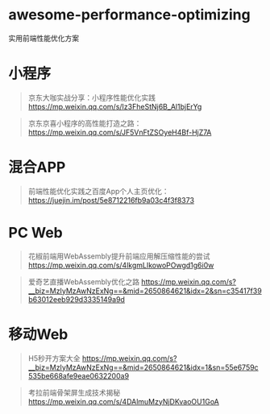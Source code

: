 # awesome-performance-optimizing
实用前端性能优化方案

# 小程序
> 京东大咖实战分享：小程序性能优化实践 https://mp.weixin.qq.com/s/Iz3FheStNj6B_Al1bjErYg

> 京东京喜小程序的高性能打造之路：https://mp.weixin.qq.com/s/JF5VnFtZSOyeH4Bf-HjZ7A

# 混合APP
> 前端性能优化实践之百度App个人主页优化：https://juejin.im/post/5e8712216fb9a03c4f3f8373

# PC Web
> 花椒前端用WebAssembly提升前端应用解压缩性能的尝试 https://mp.weixin.qq.com/s/4lkgmLIkowoPOwgd1g6i0w

> 爱奇艺直播WebAssembly优化之路 https://mp.weixin.qq.com/s?__biz=MzIyMzAwNzExNg==&mid=2650864621&idx=2&sn=c35417f39b63012eeb929d3335149a9d

# 移动Web
> H5秒开方案大全 https://mp.weixin.qq.com/s?__biz=MzIyMzAwNzExNg==&mid=2650864621&idx=1&sn=55e6759c535be668afe9eae0632200a9

> 考拉前端骨架屏生成技术揭秘 https://mp.weixin.qq.com/s/4DAlmuMzyNjDKvaoOU1GoA

